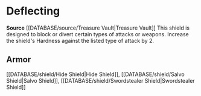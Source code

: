 ﻿---
id: '473'
name: Deflecting
rarity: Common
rus_type_level: null
source: '[[DATABASE/source/Treasure Vault|Treasure Vault]]'
trait:
- Deflecting
type: Trait

---
# Deflecting

**Source** [[DATABASE/source/Treasure Vault|Treasure Vault]] 
This shield is designed to block or divert certain types of attacks or weapons. Increase the shield's Hardness against the listed type of attack by 2.

## Armor

[[DATABASE/shield/Hide Shield|Hide Shield]], [[DATABASE/shield/Salvo Shield|Salvo Shield]], [[DATABASE/shield/Swordstealer Shield|Swordstealer Shield]]